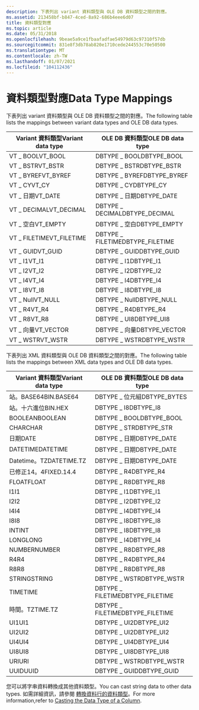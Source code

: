 ```yaml
---
description: 下表列出 variant 資料類型與 OLE DB 資料類型之間的對應。
ms.assetid: 213458bf-b847-4ced-8a92-686b4eee6d07
title: 資料類型對應
ms.topic: article
ms.date: 05/31/2018
ms.openlocfilehash: 9beae5a9ce1fbaafadfae54979d63c97310f57db
ms.sourcegitcommit: 831e8f3db78ab820e1710cede244553c70e50500
ms.translationtype: MT
ms.contentlocale: zh-TW
ms.lasthandoff: 01/07/2021
ms.locfileid: "104112436"
---
```

# <a name="data-type-mappings"></a><span data-ttu-id="b6446-103">資料類型對應</span><span class="sxs-lookup"><span data-stu-id="b6446-103">Data Type Mappings</span></span>

<span data-ttu-id="b6446-104">下表列出 variant 資料類型與 OLE DB 資料類型之間的對應。</span><span class="sxs-lookup"><span data-stu-id="b6446-104">The following table lists the mappings between variant data types and OLE DB data types.</span></span>




| <span data-ttu-id="b6446-105">Variant 資料類型</span><span class="sxs-lookup"><span data-stu-id="b6446-105">Variant data type</span></span> | <span data-ttu-id="b6446-106">OLE DB 資料類型</span><span class="sxs-lookup"><span data-stu-id="b6446-106">OLE DB data type</span></span> |
|-------------------|------------------|
| <span data-ttu-id="b6446-107">VT \_ BOOL</span><span class="sxs-lookup"><span data-stu-id="b6446-107">VT\_BOOL</span></span>          | <span data-ttu-id="b6446-108">DBTYPE \_ BOOL</span><span class="sxs-lookup"><span data-stu-id="b6446-108">DBTYPE\_BOOL</span></span>     |
| <span data-ttu-id="b6446-109">VT \_ BSTR</span><span class="sxs-lookup"><span data-stu-id="b6446-109">VT\_BSTR</span></span>          | <span data-ttu-id="b6446-110">DBTYPE \_ BSTR</span><span class="sxs-lookup"><span data-stu-id="b6446-110">DBTYPE\_BSTR</span></span>     |
| <span data-ttu-id="b6446-111">VT \_ BYREF</span><span class="sxs-lookup"><span data-stu-id="b6446-111">VT\_BYREF</span></span>         | <span data-ttu-id="b6446-112">DBTYPE \_ BYREF</span><span class="sxs-lookup"><span data-stu-id="b6446-112">DBTYPE\_BYREF</span></span>    |
| <span data-ttu-id="b6446-113">VT \_ CY</span><span class="sxs-lookup"><span data-stu-id="b6446-113">VT\_CY</span></span>            | <span data-ttu-id="b6446-114">DBTYPE \_ CY</span><span class="sxs-lookup"><span data-stu-id="b6446-114">DBTYPE\_CY</span></span>       |
| <span data-ttu-id="b6446-115">VT \_ 日期</span><span class="sxs-lookup"><span data-stu-id="b6446-115">VT\_DATE</span></span>          | <span data-ttu-id="b6446-116">DBTYPE \_ 日期</span><span class="sxs-lookup"><span data-stu-id="b6446-116">DBTYPE\_DATE</span></span>     |
| <span data-ttu-id="b6446-117">VT \_ DECIMAL</span><span class="sxs-lookup"><span data-stu-id="b6446-117">VT\_DECIMAL</span></span>       | <span data-ttu-id="b6446-118">DBTYPE \_ DECIMAL</span><span class="sxs-lookup"><span data-stu-id="b6446-118">DBTYPE\_DECIMAL</span></span>  |
| <span data-ttu-id="b6446-119">VT \_ 空白</span><span class="sxs-lookup"><span data-stu-id="b6446-119">VT\_EMPTY</span></span>         | <span data-ttu-id="b6446-120">DBTYPE \_ 空白</span><span class="sxs-lookup"><span data-stu-id="b6446-120">DBTYPE\_EMPTY</span></span>    |
| <span data-ttu-id="b6446-121">VT \_ FILETIME</span><span class="sxs-lookup"><span data-stu-id="b6446-121">VT\_FILETIME</span></span>      | <span data-ttu-id="b6446-122">DBTYPE \_ FILETIME</span><span class="sxs-lookup"><span data-stu-id="b6446-122">DBTYPE\_FILETIME</span></span> |
| <span data-ttu-id="b6446-123">VT \_ GUID</span><span class="sxs-lookup"><span data-stu-id="b6446-123">VT\_GUID</span></span>          | <span data-ttu-id="b6446-124">DBTYPE \_ GUID</span><span class="sxs-lookup"><span data-stu-id="b6446-124">DBTYPE\_GUID</span></span>     |
| <span data-ttu-id="b6446-125">VT \_ I1</span><span class="sxs-lookup"><span data-stu-id="b6446-125">VT\_I1</span></span>            | <span data-ttu-id="b6446-126">DBTYPE \_ I1</span><span class="sxs-lookup"><span data-stu-id="b6446-126">DBTYPE\_I1</span></span>       |
| <span data-ttu-id="b6446-127">VT \_ I2</span><span class="sxs-lookup"><span data-stu-id="b6446-127">VT\_I2</span></span>            | <span data-ttu-id="b6446-128">DBTYPE \_ I2</span><span class="sxs-lookup"><span data-stu-id="b6446-128">DBTYPE\_I2</span></span>       |
| <span data-ttu-id="b6446-129">VT \_ I4</span><span class="sxs-lookup"><span data-stu-id="b6446-129">VT\_I4</span></span>            | <span data-ttu-id="b6446-130">DBTYPE \_ I4</span><span class="sxs-lookup"><span data-stu-id="b6446-130">DBTYPE\_I4</span></span>       |
| <span data-ttu-id="b6446-131">VT \_ I8</span><span class="sxs-lookup"><span data-stu-id="b6446-131">VT\_I8</span></span>            | <span data-ttu-id="b6446-132">DBTYPE \_ I8</span><span class="sxs-lookup"><span data-stu-id="b6446-132">DBTYPE\_I8</span></span>       |
| <span data-ttu-id="b6446-133">VT \_ Null</span><span class="sxs-lookup"><span data-stu-id="b6446-133">VT\_NULL</span></span>          | <span data-ttu-id="b6446-134">DBTYPE \_ Null</span><span class="sxs-lookup"><span data-stu-id="b6446-134">DBTYPE\_NULL</span></span>     |
| <span data-ttu-id="b6446-135">VT \_ R4</span><span class="sxs-lookup"><span data-stu-id="b6446-135">VT\_R4</span></span>            | <span data-ttu-id="b6446-136">DBTYPE \_ R4</span><span class="sxs-lookup"><span data-stu-id="b6446-136">DBTYPE\_R4</span></span>       |
| <span data-ttu-id="b6446-137">VT \_ R8</span><span class="sxs-lookup"><span data-stu-id="b6446-137">VT\_R8</span></span>            | <span data-ttu-id="b6446-138">DBTYPE \_ UI8</span><span class="sxs-lookup"><span data-stu-id="b6446-138">DBTYPE\_UI8</span></span>      |
| <span data-ttu-id="b6446-139">VT \_ 向量</span><span class="sxs-lookup"><span data-stu-id="b6446-139">VT\_VECTOR</span></span>        | <span data-ttu-id="b6446-140">DBTYPE \_ 向量</span><span class="sxs-lookup"><span data-stu-id="b6446-140">DBTYPE\_VECTOR</span></span>   |
| <span data-ttu-id="b6446-141">VT \_ WSTR</span><span class="sxs-lookup"><span data-stu-id="b6446-141">VT\_WSTR</span></span>          | <span data-ttu-id="b6446-142">DBTYPE \_ WSTR</span><span class="sxs-lookup"><span data-stu-id="b6446-142">DBTYPE\_WSTR</span></span>     |



 

<span data-ttu-id="b6446-143">下表列出 XML 資料類型與 OLE DB 資料類型之間的對應。</span><span class="sxs-lookup"><span data-stu-id="b6446-143">The following table lists the mappings between XML data types and OLE DB data types.</span></span>



| <span data-ttu-id="b6446-144">Variant 資料類型</span><span class="sxs-lookup"><span data-stu-id="b6446-144">Variant data type</span></span> | <span data-ttu-id="b6446-145">OLE DB 資料類型</span><span class="sxs-lookup"><span data-stu-id="b6446-145">OLE DB data type</span></span> |
|-------------------|------------------|
| <span data-ttu-id="b6446-146">站。BASE64</span><span class="sxs-lookup"><span data-stu-id="b6446-146">BIN.BASE64</span></span>        | <span data-ttu-id="b6446-147">DBTYPE \_ 位元組</span><span class="sxs-lookup"><span data-stu-id="b6446-147">DBTYPE\_BYTES</span></span>    |
| <span data-ttu-id="b6446-148">站。十六進位</span><span class="sxs-lookup"><span data-stu-id="b6446-148">BIN.HEX</span></span>           | <span data-ttu-id="b6446-149">DBTYPE \_ I8</span><span class="sxs-lookup"><span data-stu-id="b6446-149">DBTYPE\_I8</span></span>       |
| <span data-ttu-id="b6446-150">BOOLEAN</span><span class="sxs-lookup"><span data-stu-id="b6446-150">BOOLEAN</span></span>           | <span data-ttu-id="b6446-151">DBTYPE \_ BOOL</span><span class="sxs-lookup"><span data-stu-id="b6446-151">DBTYPE\_BOOL</span></span>     |
| <span data-ttu-id="b6446-152">CHAR</span><span class="sxs-lookup"><span data-stu-id="b6446-152">CHAR</span></span>              | <span data-ttu-id="b6446-153">DBTYPE \_ STR</span><span class="sxs-lookup"><span data-stu-id="b6446-153">DBTYPE\_STR</span></span>      |
| <span data-ttu-id="b6446-154">日期</span><span class="sxs-lookup"><span data-stu-id="b6446-154">DATE</span></span>              | <span data-ttu-id="b6446-155">DBTYPE \_ 日期</span><span class="sxs-lookup"><span data-stu-id="b6446-155">DBTYPE\_DATE</span></span>     |
| <span data-ttu-id="b6446-156">DATETIME</span><span class="sxs-lookup"><span data-stu-id="b6446-156">DATETIME</span></span>          | <span data-ttu-id="b6446-157">DBTYPE \_ 日期</span><span class="sxs-lookup"><span data-stu-id="b6446-157">DBTYPE\_DATE</span></span>     |
| <span data-ttu-id="b6446-158">Datetime。TZ</span><span class="sxs-lookup"><span data-stu-id="b6446-158">DATETIME.TZ</span></span>       | <span data-ttu-id="b6446-159">DBTYPE \_ 日期</span><span class="sxs-lookup"><span data-stu-id="b6446-159">DBTYPE\_DATE</span></span>     |
| <span data-ttu-id="b6446-160">已修正14。4</span><span class="sxs-lookup"><span data-stu-id="b6446-160">FIXED.14.4</span></span>        | <span data-ttu-id="b6446-161">DBTYPE \_ R4</span><span class="sxs-lookup"><span data-stu-id="b6446-161">DBTYPE\_R4</span></span>       |
| <span data-ttu-id="b6446-162">FLOAT</span><span class="sxs-lookup"><span data-stu-id="b6446-162">FLOAT</span></span>             | <span data-ttu-id="b6446-163">DBTYPE \_ R8</span><span class="sxs-lookup"><span data-stu-id="b6446-163">DBTYPE\_R8</span></span>       |
| <span data-ttu-id="b6446-164">I1</span><span class="sxs-lookup"><span data-stu-id="b6446-164">I1</span></span>                | <span data-ttu-id="b6446-165">DBTYPE \_ I1</span><span class="sxs-lookup"><span data-stu-id="b6446-165">DBTYPE\_I1</span></span>       |
| <span data-ttu-id="b6446-166">I2</span><span class="sxs-lookup"><span data-stu-id="b6446-166">I2</span></span>                | <span data-ttu-id="b6446-167">DBTYPE \_ I2</span><span class="sxs-lookup"><span data-stu-id="b6446-167">DBTYPE\_I2</span></span>       |
| <span data-ttu-id="b6446-168">I4</span><span class="sxs-lookup"><span data-stu-id="b6446-168">I4</span></span>                | <span data-ttu-id="b6446-169">DBTYPE \_ I4</span><span class="sxs-lookup"><span data-stu-id="b6446-169">DBTYPE\_I4</span></span>       |
| <span data-ttu-id="b6446-170">I8</span><span class="sxs-lookup"><span data-stu-id="b6446-170">I8</span></span>                | <span data-ttu-id="b6446-171">DBTYPE \_ I8</span><span class="sxs-lookup"><span data-stu-id="b6446-171">DBTYPE\_I8</span></span>       |
| <span data-ttu-id="b6446-172">INT</span><span class="sxs-lookup"><span data-stu-id="b6446-172">INT</span></span>               | <span data-ttu-id="b6446-173">DBTYPE \_ I8</span><span class="sxs-lookup"><span data-stu-id="b6446-173">DBTYPE\_I8</span></span>       |
| <span data-ttu-id="b6446-174">LONG</span><span class="sxs-lookup"><span data-stu-id="b6446-174">LONG</span></span>              | <span data-ttu-id="b6446-175">DBTYPE \_ I4</span><span class="sxs-lookup"><span data-stu-id="b6446-175">DBTYPE\_I4</span></span>       |
| <span data-ttu-id="b6446-176">NUMBER</span><span class="sxs-lookup"><span data-stu-id="b6446-176">NUMBER</span></span>            | <span data-ttu-id="b6446-177">DBTYPE \_ R8</span><span class="sxs-lookup"><span data-stu-id="b6446-177">DBTYPE\_R8</span></span>       |
| <span data-ttu-id="b6446-178">R4</span><span class="sxs-lookup"><span data-stu-id="b6446-178">R4</span></span>                | <span data-ttu-id="b6446-179">DBTYPE \_ R4</span><span class="sxs-lookup"><span data-stu-id="b6446-179">DBTYPE\_R4</span></span>       |
| <span data-ttu-id="b6446-180">R8</span><span class="sxs-lookup"><span data-stu-id="b6446-180">R8</span></span>                | <span data-ttu-id="b6446-181">DBTYPE \_ R8</span><span class="sxs-lookup"><span data-stu-id="b6446-181">DBTYPE\_R8</span></span>       |
| <span data-ttu-id="b6446-182">STRING</span><span class="sxs-lookup"><span data-stu-id="b6446-182">STRING</span></span>            | <span data-ttu-id="b6446-183">DBTYPE \_ WSTR</span><span class="sxs-lookup"><span data-stu-id="b6446-183">DBTYPE\_WSTR</span></span>     |
| <span data-ttu-id="b6446-184">TIME</span><span class="sxs-lookup"><span data-stu-id="b6446-184">TIME</span></span>              | <span data-ttu-id="b6446-185">DBTYPE \_ FILETIME</span><span class="sxs-lookup"><span data-stu-id="b6446-185">DBTYPE\_FILETIME</span></span> |
| <span data-ttu-id="b6446-186">時間。TZ</span><span class="sxs-lookup"><span data-stu-id="b6446-186">TIME.TZ</span></span>           | <span data-ttu-id="b6446-187">DBTYPE \_ FILETIME</span><span class="sxs-lookup"><span data-stu-id="b6446-187">DBTYPE\_FILETIME</span></span> |
| <span data-ttu-id="b6446-188">UI1</span><span class="sxs-lookup"><span data-stu-id="b6446-188">UI1</span></span>               | <span data-ttu-id="b6446-189">DBTYPE \_ UI2</span><span class="sxs-lookup"><span data-stu-id="b6446-189">DBTYPE\_UI2</span></span>      |
| <span data-ttu-id="b6446-190">UI2</span><span class="sxs-lookup"><span data-stu-id="b6446-190">UI2</span></span>               | <span data-ttu-id="b6446-191">DBTYPE \_ UI2</span><span class="sxs-lookup"><span data-stu-id="b6446-191">DBTYPE\_UI2</span></span>      |
| <span data-ttu-id="b6446-192">UI4</span><span class="sxs-lookup"><span data-stu-id="b6446-192">UI4</span></span>               | <span data-ttu-id="b6446-193">DBTYPE \_ UI4</span><span class="sxs-lookup"><span data-stu-id="b6446-193">DBTYPE\_UI4</span></span>      |
| <span data-ttu-id="b6446-194">UI8</span><span class="sxs-lookup"><span data-stu-id="b6446-194">UI8</span></span>               | <span data-ttu-id="b6446-195">DBTYPE \_ UI8</span><span class="sxs-lookup"><span data-stu-id="b6446-195">DBTYPE\_UI8</span></span>      |
| <span data-ttu-id="b6446-196">URI</span><span class="sxs-lookup"><span data-stu-id="b6446-196">URI</span></span>               | <span data-ttu-id="b6446-197">DBTYPE \_ WSTR</span><span class="sxs-lookup"><span data-stu-id="b6446-197">DBTYPE\_WSTR</span></span>     |
| <span data-ttu-id="b6446-198">UUID</span><span class="sxs-lookup"><span data-stu-id="b6446-198">UUID</span></span>              | <span data-ttu-id="b6446-199">DBTYPE \_ GUID</span><span class="sxs-lookup"><span data-stu-id="b6446-199">DBTYPE\_GUID</span></span>     |



 

<span data-ttu-id="b6446-200">您可以將字串資料轉換成其他資料類型。</span><span class="sxs-lookup"><span data-stu-id="b6446-200">You can cast string data to other data types.</span></span> <span data-ttu-id="b6446-201">如需詳細資訊，請參閱 [轉換資料行的資料類型](-search-sql-castingdatacolumntype.md)。</span><span class="sxs-lookup"><span data-stu-id="b6446-201">For more information,refer to [Casting the Data Type of a Column](-search-sql-castingdatacolumntype.md).</span></span>

 

 



